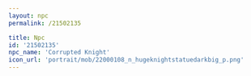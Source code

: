 ```yaml
---
layout: npc
permalink: /21502135

title: Npc
id: '21502135'
npc_name: 'Corrupted Knight'
icon_url: 'portrait/mob/22000108_n_hugeknightstatuedarkbig_p.png'
---
```

